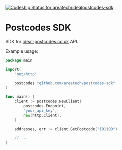 [![Codeship Status for areatech/idealpostcodes-sdk](https://codeship.com/projects/d170a120-8f6a-0133-90ab-124821b463ac/status?branch=master)](https://codeship.com/projects/124189)

# Postcodes SDK

SDK for [ideal-postcodes.co.uk](https://ideal-postcodes.co.uk) API.

Example usage:

```go
package main

import(
	"net/http"

	postcodes "github.com/areatech/postcodes-sdk"
)

func main() {
	client := postcodes.NewClient(
		postcodes.Endpoint,
		"your_api_key",
		new(http.Client),
	)

	addresses, err := client.GetPostcode("ID11QD")

	// ...
}
```
